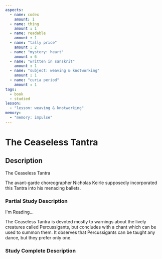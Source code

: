 ```yaml
---
aspects: 
  - name: codex
    amount: 1
  - name: thing
    amount : 1
  - name: readable
    amount : 1
  - name: "tally price"
    amount : 2
  - name: "mystery: heart"
    amount : 6
  - name: "written in sanskrit"
    amount : 1
  - name: "subject: weaving & knotworking"
    amount : 1
  - name: "curia period"
    amount : 1
tags:
  - book
  - studied
lesson:
  - "lesson: weaving & knotworking"
memory:
  - "memory: impulse"
---
```


# The Ceaseless Tantra

## Description
The Ceaseless Tantra

The avant-garde choreographer Nicholas Keirle supposedly incorporated this Tantra into his menacing ballets.
### Partial Study Description
I'm Reading...

The Ceaseless Tantra is devoted mostly to warnings about the lively creatures called Percussigants, but concludes with a chant which can be used to summon them. It observes that Percussigants can be taught any dance, but they prefer only one.
### Study Complete Description
